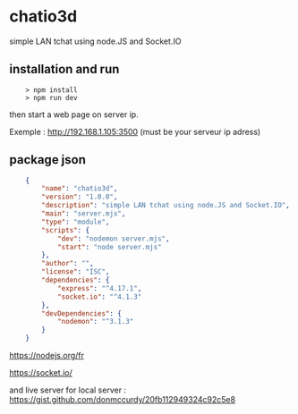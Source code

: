 # chatio3d
simple LAN tchat using node.JS and Socket.IO


## installation and run

```console
    > npm install
    > npm run dev
```
then start a web page on server ip. 

Exemple : http://192.168.1.105:3500 (must be your serveur ip adress)


## package json
```json
    {
        "name": "chatio3d",
        "version": "1.0.0",
        "description": "simple LAN tchat using node.JS and Socket.IO",
        "main": "server.mjs",
        "type": "module",
        "scripts": {
            "dev": "nodemon server.mjs",
            "start": "node server.mjs"
        },
        "author": "",
        "license": "ISC",
        "dependencies": {
            "express": "^4.17.1",
            "socket.io": "^4.1.3"
        },
        "devDependencies": {
            "nodemon": "^3.1.3"
        }
    }
```


https://nodejs.org/fr

https://socket.io/

and live server for local server : https://gist.github.com/donmccurdy/20fb112949324c92c5e8